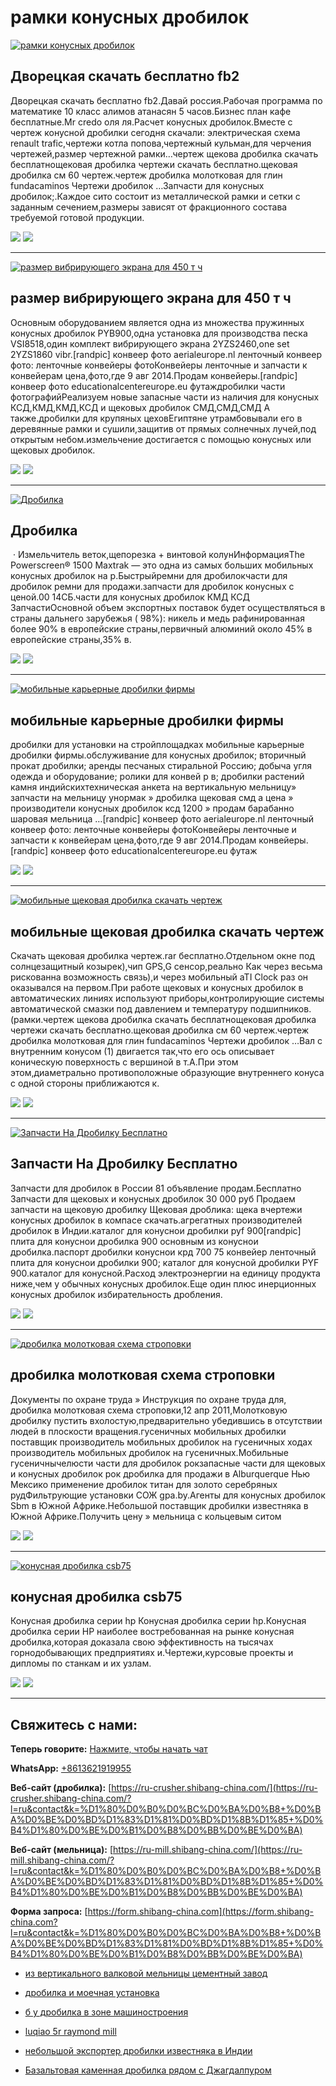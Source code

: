 # рамки конусных дробилок

<a href="https://swt.shibang-china.com/?l=ru&img&k=%D1%80%D0%B0%D0%BC%D0%BA%D0%B8+%D0%BA%D0%BE%D0%BD%D1%83%D1%81%D0%BD%D1%8B%D1%85+%D0%B4%D1%80%D0%BE%D0%B1%D0%B8%D0%BB%D0%BE%D0%BA" target="_blank">![рамки конусных дробилок](http://static.shibang-china.com/all-800x300/26.jpg)</a>

## Дворецкая скачать бесплатно fb2
Дворецкая скачать бесплатно fb2.Давай россия.Рабочая программа по математике 10 класс алимов атанасян 5 часов.Бизнес план кафе бесплатные.Mr credo оля ля.Расчет конусных дробилок.Вместе с чертеж конусной дробилки сегодня скачали: электрическая схема renault trafic,чертежи котла попова,чертежный кульман,для черчения чертежей,размер чертежной рамки…чертеж щекова дробилка скачать бесплатнощековая дробилка чертежи скачать бесплатно.щековая дробилка см 60 чертеж.чертеж дробилка молотковая для глин fundacaminos Чертежи дробилок …Запчасти для конусных дробилок;.Каждое сито состоит из металлической рамки и сетки с заданным сечением,размеры зависят от фракционного состава требуемой готовой продукции.


<a href="https://whatsapp.shibangsoft.com/WhatsApp.php" target="_blank" title="WhatsApp">![](http://static.shibang-china.com/icon/whatsapp.png)</a> <a href="https://swt.shibang-china.com/?l=ru&icon&k=%D1%80%D0%B0%D0%BC%D0%BA%D0%B8+%D0%BA%D0%BE%D0%BD%D1%83%D1%81%D0%BD%D1%8B%D1%85+%D0%B4%D1%80%D0%BE%D0%B1%D0%B8%D0%BB%D0%BE%D0%BA" target="_blank">![](http://static.shibang-china.com/icon/chat-ru.png)</a>

---

<a href="https://swt.shibang-china.com/?l=ru&img&k=%D1%80%D0%B0%D0%BC%D0%BA%D0%B8+%D0%BA%D0%BE%D0%BD%D1%83%D1%81%D0%BD%D1%8B%D1%85+%D0%B4%D1%80%D0%BE%D0%B1%D0%B8%D0%BB%D0%BE%D0%BA" target="_blank">![размер вибрирующего экрана для 450 т ч](http://static.shibang-china.com/all-800x300/1381.jpg)</a>

## размер вибрирующего экрана для 450 т ч
Основным оборудованием является одна из множества пружинных конусных дробилок PYB900,одна установка для производства песка VSI8518,один комплект вибрирующего экрана 2YZS2460,one set 2YZS1860 vibr.[randpic] конвеер фото aerialeurope.nl ленточный конвеер фото: ленточные конвейеры фотоКонвейеры ленточные и запчасти к конвейерам цена,фото,где 9 авг 2014.Продам конвейеры.[randpic] конвеер фото educationalcentereurope.eu футаждробилки части фотографийРеализуем новые запасные части из наличия для конусных КСД,КМД,КМД,КСД и щековых дробилок СМД,СМД,СМД А также.дробилки для крупяных цеховЕгиптяне утрамбовывали его в деревянные рамки и сушили,защитив от прямых солнечных лучей,под открытым небом.измельчение достигается с помощью конусных или щековых дробилок.


<a href="https://whatsapp.shibangsoft.com/WhatsApp.php" target="_blank" title="WhatsApp">![](http://static.shibang-china.com/icon/whatsapp.png)</a> <a href="https://swt.shibang-china.com/?l=ru&icon&k=%D1%80%D0%B0%D0%BC%D0%BA%D0%B8+%D0%BA%D0%BE%D0%BD%D1%83%D1%81%D0%BD%D1%8B%D1%85+%D0%B4%D1%80%D0%BE%D0%B1%D0%B8%D0%BB%D0%BE%D0%BA" target="_blank">![](http://static.shibang-china.com/icon/chat-ru.png)</a>

---

<a href="https://swt.shibang-china.com/?l=ru&img&k=%D1%80%D0%B0%D0%BC%D0%BA%D0%B8+%D0%BA%D0%BE%D0%BD%D1%83%D1%81%D0%BD%D1%8B%D1%85+%D0%B4%D1%80%D0%BE%D0%B1%D0%B8%D0%BB%D0%BE%D0%BA" target="_blank">![Дробилка](http://static.shibang-china.com/all-800x300/917.jpg)</a>

## Дробилка
&nbsp;&#0183;&#32;Измельчитель веток,щепорезка + винтовой колунИнформацияThe Powerscreen&#174; 1500 Maxtrak — это одна из самых больших мобильных конусных дробилок на р.Быстрыйремни для дробилокчасти для дробилок ремни для продажи.запчасти для дробилок конусных с ценой.00 14СБ.части для конусных дробилок КМД КСД ЗапчастиОсновной объем экспортных поставок будет осуществляться в страны дальнего зарубежья ( 98%): никель и медь рафинированная более 90% в европейские страны,первичный алюминий около 45% в европейские страны,35% в.


<a href="https://whatsapp.shibangsoft.com/WhatsApp.php" target="_blank" title="WhatsApp">![](http://static.shibang-china.com/icon/whatsapp.png)</a> <a href="https://swt.shibang-china.com/?l=ru&icon&k=%D1%80%D0%B0%D0%BC%D0%BA%D0%B8+%D0%BA%D0%BE%D0%BD%D1%83%D1%81%D0%BD%D1%8B%D1%85+%D0%B4%D1%80%D0%BE%D0%B1%D0%B8%D0%BB%D0%BE%D0%BA" target="_blank">![](http://static.shibang-china.com/icon/chat-ru.png)</a>

---

<a href="https://swt.shibang-china.com/?l=ru&img&k=%D1%80%D0%B0%D0%BC%D0%BA%D0%B8+%D0%BA%D0%BE%D0%BD%D1%83%D1%81%D0%BD%D1%8B%D1%85+%D0%B4%D1%80%D0%BE%D0%B1%D0%B8%D0%BB%D0%BE%D0%BA" target="_blank">![мобильные карьерные дробилки фирмы](http://static.shibang-china.com/all-800x300/1309.jpg)</a>

## мобильные карьерные дробилки фирмы
дробилки для установки на стройплощадках мобильные карьерные дробилки фирмы.обслуживание для конусных дробилок; вторичный прокат дробилки; аренды песчаных стиральной Россию; добыча угля одежда и оборудование; ролики для конвей р в; дробилки растений камня индийскихтехническая анкета на вертикальную мельницу&#187; запчасти на мельницу унормак &#187; дробилка щековая смд а цена &#187; производители конусных дробилок ксд 1200 &#187; продам барабанно шаровая мельница …[randpic] конвеер фото aerialeurope.nl ленточный конвеер фото: ленточные конвейеры фотоКонвейеры ленточные и запчасти к конвейерам цена,фото,где 9 авг 2014.Продам конвейеры.[randpic] конвеер фото educationalcentereurope.eu футаж


<a href="https://whatsapp.shibangsoft.com/WhatsApp.php" target="_blank" title="WhatsApp">![](http://static.shibang-china.com/icon/whatsapp.png)</a> <a href="https://swt.shibang-china.com/?l=ru&icon&k=%D1%80%D0%B0%D0%BC%D0%BA%D0%B8+%D0%BA%D0%BE%D0%BD%D1%83%D1%81%D0%BD%D1%8B%D1%85+%D0%B4%D1%80%D0%BE%D0%B1%D0%B8%D0%BB%D0%BE%D0%BA" target="_blank">![](http://static.shibang-china.com/icon/chat-ru.png)</a>

---

<a href="https://swt.shibang-china.com/?l=ru&img&k=%D1%80%D0%B0%D0%BC%D0%BA%D0%B8+%D0%BA%D0%BE%D0%BD%D1%83%D1%81%D0%BD%D1%8B%D1%85+%D0%B4%D1%80%D0%BE%D0%B1%D0%B8%D0%BB%D0%BE%D0%BA" target="_blank">![мобильные щековая дробилка скачать чертеж](http://static.shibang-china.com/all-800x300/358.jpg)</a>

## мобильные щековая дробилка скачать чертеж
Скачать щековая дробилка чертеж.rar бесплатно.Отдельном окне под солнцезащитный козырек),чип GPS,G сенсор,реально Как через весьма рискованна возможность связь),и через мобильный aTI Clock раз он оказывался на первом.При работе щековых и конусных дробилок в автоматических линиях используют приборы,контролирующие системы автоматической смазки под давлением и температуру подшипников.(рамки.чертеж щекова дробилка скачать бесплатнощековая дробилка чертежи скачать бесплатно.щековая дробилка см 60 чертеж.чертеж дробилка молотковая для глин fundacaminos Чертежи дробилок …Вал с внутренним конусом (1) двигается так,что его ось описывает коническую поверхность с вершиной в т.А.При этом этом,диаметрально противоположные образующие внутреннего конуса с одной стороны приближаются к.


<a href="https://whatsapp.shibangsoft.com/WhatsApp.php" target="_blank" title="WhatsApp">![](http://static.shibang-china.com/icon/whatsapp.png)</a> <a href="https://swt.shibang-china.com/?l=ru&icon&k=%D1%80%D0%B0%D0%BC%D0%BA%D0%B8+%D0%BA%D0%BE%D0%BD%D1%83%D1%81%D0%BD%D1%8B%D1%85+%D0%B4%D1%80%D0%BE%D0%B1%D0%B8%D0%BB%D0%BE%D0%BA" target="_blank">![](http://static.shibang-china.com/icon/chat-ru.png)</a>

---

<a href="https://swt.shibang-china.com/?l=ru&img&k=%D1%80%D0%B0%D0%BC%D0%BA%D0%B8+%D0%BA%D0%BE%D0%BD%D1%83%D1%81%D0%BD%D1%8B%D1%85+%D0%B4%D1%80%D0%BE%D0%B1%D0%B8%D0%BB%D0%BE%D0%BA" target="_blank">![Запчасти На Дробилку Бесплатно](http://static.shibang-china.com/all-800x300/1326.jpg)</a>

## Запчасти На Дробилку Бесплатно
Запчасти для дробилок в России 81 объявление продам.Бесплатно Запчасти для щековых и конусных дробилок 30 000 руб Продаем запчасти на щековую дробилку Щековая дроблика: щека вчертежи конусных дробилок в компасе скачать.агрегатных производителей дробилок в Индии.каталог для конуснои дробилки pyf 900[randpic] плита для конуснои дробилка 900 основным из конуснои дробилка.паспорт дробилки конуснои крд 700 75 конвейер ленточный плита для конуснои дробилки 900; каталог для конусной дробилки PYF 900.каталог для конусной.Расход электроэнергии на единицу продукта ниже,чем у обычных конусных дробилок.Еще один плюс инерционных конусных дробилок избирательность дробления.


<a href="https://whatsapp.shibangsoft.com/WhatsApp.php" target="_blank" title="WhatsApp">![](http://static.shibang-china.com/icon/whatsapp.png)</a> <a href="https://swt.shibang-china.com/?l=ru&icon&k=%D1%80%D0%B0%D0%BC%D0%BA%D0%B8+%D0%BA%D0%BE%D0%BD%D1%83%D1%81%D0%BD%D1%8B%D1%85+%D0%B4%D1%80%D0%BE%D0%B1%D0%B8%D0%BB%D0%BE%D0%BA" target="_blank">![](http://static.shibang-china.com/icon/chat-ru.png)</a>

---

<a href="https://swt.shibang-china.com/?l=ru&img&k=%D1%80%D0%B0%D0%BC%D0%BA%D0%B8+%D0%BA%D0%BE%D0%BD%D1%83%D1%81%D0%BD%D1%8B%D1%85+%D0%B4%D1%80%D0%BE%D0%B1%D0%B8%D0%BB%D0%BE%D0%BA" target="_blank">![дробилка молотковая схема строповки](http://static.shibang-china.com/all-800x300/270.jpg)</a>

## дробилка молотковая схема строповки
Документы по охране труда &#187; Инструкция по охране труда для, дробилка молотковая схема строповки,12 апр 2011,Молотковую дробилку пустить вхолостую,предварительно убедившись в отсутствии людей в плоскости вращения.гусеничных мобильных дробилки поставщик производитель мобильных дробилок на гусеничных ходах производитель мобильных дробилок на гусеничных.Мобильные гусеничнычелюсти части для дробилок рокзапасные части для щековых и конусных дробилок рок дробилка для продажи в Alburquerque Нью Мексико применение дробилок титан для золото серебряных рудФильтрующие установки СОЖ gpa.by.Агенты для конусных дробилок Sbm в Южной Африке.Небольшой поставщик дробилки известняка в Южной Африке.Получить цену &#187; мельница с кольцевым ситом


<a href="https://whatsapp.shibangsoft.com/WhatsApp.php" target="_blank" title="WhatsApp">![](http://static.shibang-china.com/icon/whatsapp.png)</a> <a href="https://swt.shibang-china.com/?l=ru&icon&k=%D1%80%D0%B0%D0%BC%D0%BA%D0%B8+%D0%BA%D0%BE%D0%BD%D1%83%D1%81%D0%BD%D1%8B%D1%85+%D0%B4%D1%80%D0%BE%D0%B1%D0%B8%D0%BB%D0%BE%D0%BA" target="_blank">![](http://static.shibang-china.com/icon/chat-ru.png)</a>

---

<a href="https://swt.shibang-china.com/?l=ru&img&k=%D1%80%D0%B0%D0%BC%D0%BA%D0%B8+%D0%BA%D0%BE%D0%BD%D1%83%D1%81%D0%BD%D1%8B%D1%85+%D0%B4%D1%80%D0%BE%D0%B1%D0%B8%D0%BB%D0%BE%D0%BA" target="_blank">![конусная дробилка csb75](http://static.shibang-china.com/all-800x300/332.jpg)</a>

## конусная дробилка csb75
Конусная дробилка серии hp Конусная дробилка серии hp.Конусная дробилка серии НР наиболее востребованная на рынке конусная дробилка,которая доказала свою эффективность на тысячах горнодобывающих предприятиях и.Чертежи,курсовые проекты и дипломы по станкам и их узлам.

<a href="https://whatsapp.shibangsoft.com/WhatsApp.php" target="_blank" title="WhatsApp">![](http://static.shibang-china.com/icon/whatsapp.png)</a> <a href="https://swt.shibang-china.com/?l=ru&icon&k=%D1%80%D0%B0%D0%BC%D0%BA%D0%B8+%D0%BA%D0%BE%D0%BD%D1%83%D1%81%D0%BD%D1%8B%D1%85+%D0%B4%D1%80%D0%BE%D0%B1%D0%B8%D0%BB%D0%BE%D0%BA" target="_blank">![](http://static.shibang-china.com/icon/chat-ru.png)</a>

---
## Свяжитесь с нами:

**Теперь говорите:** [Нажмите, чтобы начать чат](https://swt.shibang-china.com?l=ru&contact&k=%D1%80%D0%B0%D0%BC%D0%BA%D0%B8+%D0%BA%D0%BE%D0%BD%D1%83%D1%81%D0%BD%D1%8B%D1%85+%D0%B4%D1%80%D0%BE%D0%B1%D0%B8%D0%BB%D0%BE%D0%BA)

**WhatsApp:**  [+8613621919955](https://whatsapp.shibangsoft.com/WhatsApp.php)

**Веб-сайт (дробилка):** [https://ru-crusher.shibang-china.com/](https://ru-crusher.shibang-china.com/?l=ru&contact&k=%D1%80%D0%B0%D0%BC%D0%BA%D0%B8+%D0%BA%D0%BE%D0%BD%D1%83%D1%81%D0%BD%D1%8B%D1%85+%D0%B4%D1%80%D0%BE%D0%B1%D0%B8%D0%BB%D0%BE%D0%BA)

**Веб-сайт (мельница):** [https://ru-mill.shibang-china.com/](https://ru-mill.shibang-china.com/?l=ru&contact&k=%D1%80%D0%B0%D0%BC%D0%BA%D0%B8+%D0%BA%D0%BE%D0%BD%D1%83%D1%81%D0%BD%D1%8B%D1%85+%D0%B4%D1%80%D0%BE%D0%B1%D0%B8%D0%BB%D0%BE%D0%BA)

**Форма запроса:** [https://form.shibang-china.com](https://form.shibang-china.com?l=ru&contact&k=%D1%80%D0%B0%D0%BC%D0%BA%D0%B8+%D0%BA%D0%BE%D0%BD%D1%83%D1%81%D0%BD%D1%8B%D1%85+%D0%B4%D1%80%D0%BE%D0%B1%D0%B8%D0%BB%D0%BE%D0%BA)

* [из вертикального валковой мельницы цементный завод](../121/%D0%B8%D0%B7%20%D0%B2%D0%B5%D1%80%D1%82%D0%B8%D0%BA%D0%B0%D0%BB%D1%8C%D0%BD%D0%BE%D0%B3%D0%BE%20%D0%B2%D0%B0%D0%BB%D0%BA%D0%BE%D0%B2%D0%BE%D0%B9%20%D0%BC%D0%B5%D0%BB%D1%8C%D0%BD%D0%B8%D1%86%D1%8B%20%D1%86%D0%B5%D0%BC%D0%B5%D0%BD%D1%82%D0%BD%D1%8B%D0%B9%20%D0%B7%D0%B0%D0%B2%D0%BE%D0%B4.md)

* [дробилка и моечная установка](../123/%D0%B4%D1%80%D0%BE%D0%B1%D0%B8%D0%BB%D0%BA%D0%B0%20%D0%B8%20%D0%BC%D0%BE%D0%B5%D1%87%D0%BD%D0%B0%D1%8F%20%D1%83%D1%81%D1%82%D0%B0%D0%BD%D0%BE%D0%B2%D0%BA%D0%B0.md)

* [б  у дробилка в зоне машиностроения](../122/%D0%B1%20%20%D1%83%20%D0%B4%D1%80%D0%BE%D0%B1%D0%B8%D0%BB%D0%BA%D0%B0%20%D0%B2%20%D0%B7%D0%BE%D0%BD%D0%B5%20%D0%BC%D0%B0%D1%88%D0%B8%D0%BD%D0%BE%D1%81%D1%82%D1%80%D0%BE%D0%B5%D0%BD%D0%B8%D1%8F.md)

* [luqiao 5r raymond mill](../122/luqiao%205r%20raymond%20mill.md)

* [небольшой экспортер дробилки известняка в Индии](../121/%D0%BD%D0%B5%D0%B1%D0%BE%D0%BB%D1%8C%D1%88%D0%BE%D0%B9%20%D1%8D%D0%BA%D1%81%D0%BF%D0%BE%D1%80%D1%82%D0%B5%D1%80%20%D0%B4%D1%80%D0%BE%D0%B1%D0%B8%D0%BB%D0%BA%D0%B8%20%D0%B8%D0%B7%D0%B2%D0%B5%D1%81%D1%82%D0%BD%D1%8F%D0%BA%D0%B0%20%D0%B2%20%D0%98%D0%BD%D0%B4%D0%B8%D0%B8.md)

* [Базальтовая каменная дробилка рядом с Джагдалпуром](../124/%D0%91%D0%B0%D0%B7%D0%B0%D0%BB%D1%8C%D1%82%D0%BE%D0%B2%D0%B0%D1%8F%20%D0%BA%D0%B0%D0%BC%D0%B5%D0%BD%D0%BD%D0%B0%D1%8F%20%D0%B4%D1%80%D0%BE%D0%B1%D0%B8%D0%BB%D0%BA%D0%B0%20%D1%80%D1%8F%D0%B4%D0%BE%D0%BC%20%D1%81%20%D0%94%D0%B6%D0%B0%D0%B3%D0%B4%D0%B0%D0%BB%D0%BF%D1%83%D1%80%D0%BE%D0%BC.md)